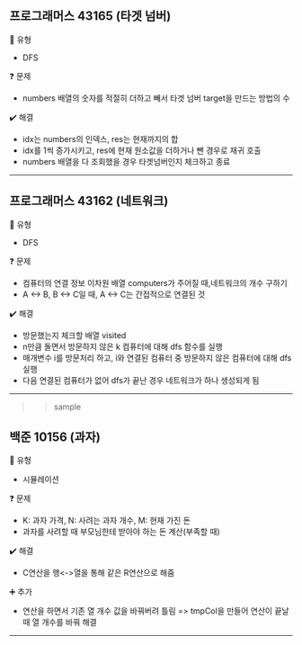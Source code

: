 ## 프로그래머스 43165 (타겟 넘버)
:pushpin: 유형
* DFS

:question: 문제
* numbers 배열의 숫자를 적절히 더하고 빼서 타겟 넘버 target을 만드는 방법의 수

:heavy_check_mark: 해결
* idx는 numbers의 인덱스, res는 현재까지의 합
* idx를 1씩 증가시키고, res에 현재 원소값을 더하거나 뺀 경우로 재귀 호출
* numbers 배열을 다 조회했을 경우 타겟넘버인지 체크하고 종료
  
---

## 프로그래머스 43162 (네트워크)
:pushpin: 유형
* DFS

:question: 문제
* 컴퓨터의 연결 정보 이차원 배열 computers가 주어질 때,네트워크의 개수 구하기
* A <-> B, B <-> C일 때, A <-> C는 간접적으로 연결된 것

:heavy_check_mark: 해결
* 방문했는지 체크할 배열 visited
* n만큼 돌면서 방문하지 않은 k 컴퓨터에 대해 dfs 함수를 실행
* 매개변수 i를 방문처리 하고, i와 연결된 컴퓨터 중 방문하지 않은 컴퓨터에 대해 dfs 실행
* 다음 연결된 컴퓨터가 없어 dfs가 끝난 경우 네트워크가 하나 생성되게 됨
  
---

>> sample

## 백준 10156 (과자)
:pushpin: 유형
* 시뮬레이션

:question: 문제
* K: 과자 가격, N: 사려는 과자 개수, M: 현재 가진 돈
* 과자를 사려할 때 부모님한테 받아야 하는 돈 계산(부족할 때)

:heavy_check_mark: 해결  
* C연산을 행<->열을 통해 같은 R연산으로 해줌

:heavy_plus_sign: 추가
* 연산을 하면서 기존 열 개수 값을 바꿔버려 틀림
  => tmpCol을 만들어 연산이 끝날 때 열 개수를 바꿔 해결
  
---  